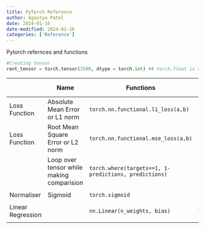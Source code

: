 ```yaml
---
title: PyTorch Reference
author: Agastya Patel
date: 2024-01-16
date-modified: 2024-01-16
categories: ['Reference']
---
```

Pytorch refernces and functions
```python
#Creating tensor
rent_tensor = torch.tensor(2500, dtype = torch.int) ## torch.float is another dtype

```

|  | Name | Functions | Mathematical Expression |
| ---- | ---- | ---- | ---- |
| Loss  Function | Absolute Mean Error or L1 norm | `torch.nn.functional.l1_loss(a,b)` |  |
| Loss  Function | Root Mean Square Error or L2 norm | `torch.nn.functional.mse_loss(a,b)` |  |
|  | Loop over tensor while making comparision | `torch.where(targets==1, 1-predictions, predictions)` |  |
| Normaliser | Sigmoid | `torch.sigmoid` | ``1/(1+torch.exp(-x))`` |
| Linear Regression |  | `nn.Linear(n_weights, bias)` | `wx + b` |
|  |  |  |  |
